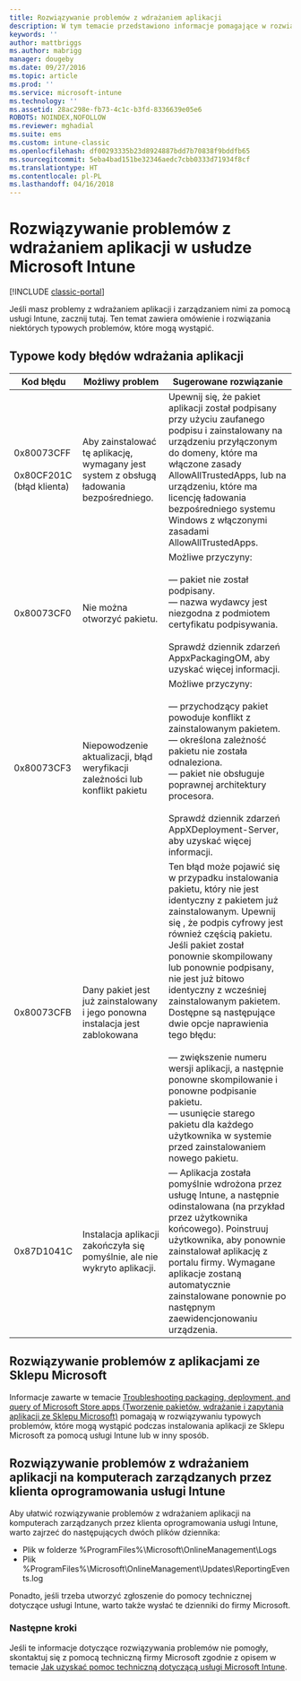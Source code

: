 ```yaml
---
title: Rozwiązywanie problemów z wdrażaniem aplikacji
description: W tym temacie przedstawiono informacje pomagające w rozwiązywaniu problemów z wdrażaniem aplikacji w usłudze Microsoft Intune.
keywords: ''
author: mattbriggs
ms.author: mabrigg
manager: dougeby
ms.date: 09/27/2016
ms.topic: article
ms.prod: ''
ms.service: microsoft-intune
ms.technology: ''
ms.assetid: 28ac298e-fb73-4c1c-b3fd-8336639e05e6
ROBOTS: NOINDEX,NOFOLLOW
ms.reviewer: mghadial
ms.suite: ems
ms.custom: intune-classic
ms.openlocfilehash: df00293335b23d8924887bdd7b70838f9bddfb65
ms.sourcegitcommit: 5eba4bad151be32346aedc7cbb0333d71934f8cf
ms.translationtype: HT
ms.contentlocale: pl-PL
ms.lasthandoff: 04/16/2018
---
```

# <a name="troubleshoot-app-deployment-problems-in-microsoft-intune"></a>Rozwiązywanie problemów z wdrażaniem aplikacji w usłudze Microsoft Intune

[!INCLUDE [classic-portal](../includes/classic-portal.md)]

Jeśli masz problemy z wdrażaniem aplikacji i zarządzaniem nimi za pomocą usługi Intune, zacznij tutaj. Ten temat zawiera omówienie i rozwiązania niektórych typowych problemów, które mogą wystąpić.

## <a name="common-app-deployment-error-codes"></a>Typowe kody błędów wdrażania aplikacji

|Kod błędu|Możliwy problem|Sugerowane rozwiązanie|
|--------------|--------------------|------------------------|
|0x80073CFF<br /><br />0x80CF201C (błąd klienta)|Aby zainstalować tę aplikację, wymagany jest system z obsługą ładowania bezpośredniego.|Upewnij się, że pakiet aplikacji został podpisany przy użyciu zaufanego podpisu i zainstalowany na urządzeniu przyłączonym do domeny, które ma włączone zasady AllowAllTrustedApps, lub na urządzeniu, które ma licencję ładowania bezpośredniego systemu Windows z włączonymi zasadami AllowAllTrustedApps.|
|0x80073CF0|Nie można otworzyć pakietu.|Możliwe przyczyny:<br /><br />— pakiet nie został podpisany.<br />— nazwa wydawcy jest niezgodna z podmiotem certyfikatu podpisywania.<br /><br />Sprawdź dziennik zdarzeń AppxPackagingOM, aby uzyskać więcej informacji.|
|0x80073CF3|Niepowodzenie aktualizacji, błąd weryfikacji zależności lub konflikt pakietu|Możliwe przyczyny:<br /><br />— przychodzący pakiet powoduje konflikt z zainstalowanym pakietem.<br />— określona zależność pakietu nie została odnaleziona.<br />— pakiet nie obsługuje poprawnej architektury procesora.<br /><br />Sprawdź dziennik zdarzeń AppXDeployment-Server, aby uzyskać więcej informacji.|
|0x80073CFB|Dany pakiet jest już zainstalowany i jego ponowna instalacja jest zablokowana|Ten błąd może pojawić się w przypadku instalowania pakietu, który nie jest identyczny z pakietem już zainstalowanym. Upewnij się , że podpis cyfrowy jest również częścią pakietu. Jeśli pakiet został ponownie skompilowany lub ponownie podpisany, nie jest już bitowo identyczny z wcześniej zainstalowanym pakietem. Dostępne są następujące dwie opcje naprawienia tego błędu:<br /><br />— zwiększenie numeru wersji aplikacji, a następnie ponowne skompilowanie i ponowne podpisanie pakietu.<br />— usunięcie starego pakietu dla każdego użytkownika w systemie przed zainstalowaniem nowego pakietu.|
|0x87D1041C|Instalacja aplikacji zakończyła się pomyślnie, ale nie wykryto aplikacji.|— Aplikacja została pomyślnie wdrożona przez usługę Intune, a następnie odinstalowana (na przykład przez użytkownika końcowego). Poinstruuj użytkownika, aby ponownie zainstalował aplikację z portalu firmy. Wymagane aplikacje zostaną automatycznie zainstalowane ponownie po następnym zaewidencjonowaniu urządzenia.|

## <a name="troubleshooting-apps-from-the-microsoft-store"></a>Rozwiązywanie problemów z aplikacjami ze Sklepu Microsoft

Informacje zawarte w temacie [Troubleshooting packaging, deployment, and query of Microsoft Store apps (Tworzenie pakietów, wdrażanie i zapytania aplikacji ze Sklepu Microsoft)](https://msdn.microsoft.com/library/windows/desktop/hh973484.aspx) pomagają w rozwiązywaniu typowych problemów, które mogą wystąpić podczas instalowania aplikacji ze Sklepu Microsoft za pomocą usługi Intune lub w inny sposób.

## <a name="troubleshooting-app-deployment-to-pcs-managed-by-the-intune-software-client"></a>Rozwiązywanie problemów z wdrażaniem aplikacji na komputerach zarządzanych przez klienta oprogramowania usługi Intune
Aby ułatwić rozwiązywanie problemów z wdrażaniem aplikacji na komputerach zarządzanych przez klienta oprogramowania usługi Intune, warto zajrzeć do następujących dwóch plików dziennika:
- Plik w folderze %ProgramFiles%\Microsoft\OnlineManagement\Logs
- Plik %ProgramFiles%\Microsoft\OnlineManagement\Updates\ReportingEvents.log

Ponadto, jeśli trzeba utworzyć zgłoszenie do pomocy technicznej dotyczące usługi Intune, warto także wysłać te dzienniki do firmy Microsoft.


### <a name="next-steps"></a>Następne kroki
Jeśli te informacje dotyczące rozwiązywania problemów nie pomogły, skontaktuj się z pomocą techniczną firmy Microsoft zgodnie z opisem w temacie [Jak uzyskać pomoc techniczną dotyczącą usługi Microsoft Intune](how-to-get-support-for-microsoft-intune.md).
